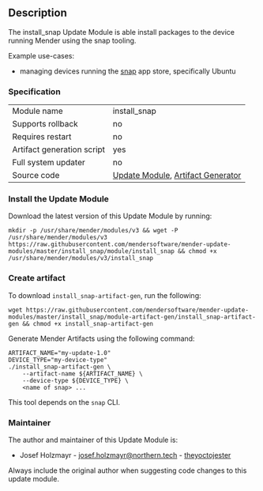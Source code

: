 ## Description

The install_snap Update Module is able install packages to the device running Mender using
the snap tooling.

Example use-cases:

* managing devices running the [snap](https://snapcraft.io/) app store, specifically Ubuntu

### Specification

|||
| --- | --- |
|Module name| install_snap |
|Supports rollback|no|
|Requires restart|no|
|Artifact generation script|yes|
|Full system updater|no|
|Source code|[Update Module](https://github.com/mendersoftware/mender-update-modules/tree/master/install_snap/module/install_snap), [Artifact Generator](https://github.com/mendersoftware/mender-update-modules/blob/master/install_snap/module-artifact-gen/install_snap-artifact-gen)|

### Install the Update Module

Download the latest version of this Update Module by running:

```
mkdir -p /usr/share/mender/modules/v3 && wget -P /usr/share/mender/modules/v3 https://raw.githubusercontent.com/mendersoftware/mender-update-modules/master/install_snap/module/install_snap && chmod +x /usr/share/mender/modules/v3/install_snap
```

### Create artifact

To download `install_snap-artifact-gen`, run the following:

```
wget https://raw.githubusercontent.com/mendersoftware/mender-update-modules/master/install_snap/module-artifact-gen/install_snap-artifact-gen && chmod +x install_snap-artifact-gen
```

Generate Mender Artifacts using the following command:

```
ARTIFACT_NAME="my-update-1.0"
DEVICE_TYPE="my-device-type"
./install_snap-artifact-gen \
    --artifact-name ${ARTIFACT_NAME} \
    --device-type ${DEVICE_TYPE} \
    <name of snap> ...
```

This tool depends on the `snap` CLI.

### Maintainer

The author and maintainer of this Update Module is:

- Josef Holzmayr - <josef.holzmayr@northern.tech> - [theyoctojester](https://github.com/theyoctojester)

Always include the original author when suggesting code changes to this update module.
